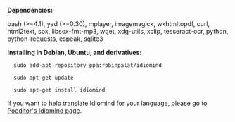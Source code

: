 



<b>Dependencies:</b>

bash (>=4.1), yad (>=0.30), mplayer, imagemagick, wkhtmltopdf, curl, html2text, sox, libsox-fmt-mp3, wget, xdg-utils, xclip, tesseract-ocr, python, python-requests, espeak, sqlite3



<b>Installing in Debian, Ubuntu, and derivatives:</b>


      sudo add-apt-repository ppa:robinpalat/idiomind
      
      sudo apt-get update
      
      sudo apt-get install idiomind

If you want to help translate Idiomind for your language, please go to <a href='https://poeditor.com/join/project/Nc2kc89iSY'>Poeditor's Idiomind page</a>.
